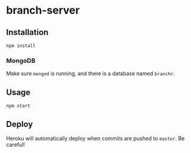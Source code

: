 branch-server
=============

## Installation
`npm install`

### MongoDB
Make sure `mongod` is running, and there is a database named `branchr`.

## Usage
`npm start`

## Deploy
Heroku will automatically deploy when commits are pushed to `master`. Be
careful!
